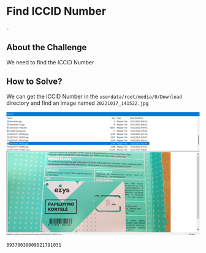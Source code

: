# Find ICCID Number
`-`

## About the Challenge
We need to find the ICCID Number

## How to Solve?
We can get the ICCID Number in the `userdata/root/media/0/Download` directory and find an image named `20221017_141522.jpg`

![iccid](images/iccid.png)

```
89370038009021791031
```